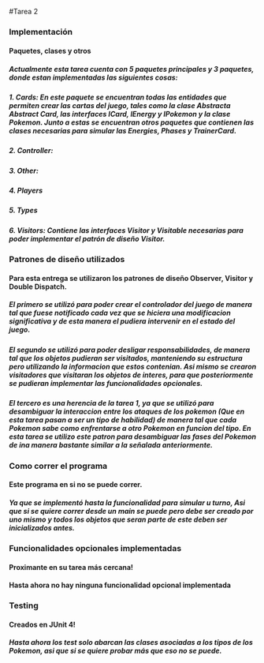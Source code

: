 #Tarea 2

##### 

### Implementación
#### Paquetes, clases y otros

##### Actualmente esta tarea cuenta con 5 paquetes principales y 3 paquetes, donde estan implementadas las siguientes cosas:
##### 1. Cards: En este paquete se encuentran todas las entidades que permiten crear las cartas del juego, tales como la clase Abstracta Abstract Card, las interfaces ICard, IEnergy y IPokemon y la clase Pokemon. Junto a estas se encuentran otros paquetes que contienen las clases necesarias para simular las Energies, Phases y TrainerCard.
##### 2. Controller:
##### 3. Other:
##### 4. Players
##### 5. Types
##### 6. Visitors: Contiene las interfaces Visitor y Visitable necesarias para poder implementar el patrón de diseño Visitor.

### Patrones de diseño utilizados
#### Para esta entrega se utilizaron los patrones de diseño Observer, Visitor y Double Dispatch.
##### El primero se utilizó para poder crear el controlador del juego de manera tal que fuese notificado cada vez que se hiciera una modificacion significativa y de esta manera el pudiera intervenir en el estado del juego.
##### El segundo se utilizó para poder desligar responsabilidades, de manera tal que los objetos pudieran ser visitados, manteniendo su estructura pero utilizando la informacion que estos contenian. Asi mismo se crearon visitadores que visitaran los objetos de interes, para que posteriormente se pudieran implementar las funcionalidades opcionales.
##### El tercero es una herencia de la tarea 1, ya que se utilizó para desambiguar la interaccion entre los ataques de los pokemon (Que en esta tarea pasan a ser un tipo de habilidad) de manera tal que cada Pokemon sabe como enfrentarse a otro Pokemon en funcion del tipo. En esta tarea se utilizo este patron para desambiguar las fases del Pokemon de ina manera bastante similar a la señalada anteriormente.

### Como correr el programa 
#### Este programa en si no se puede correr.
##### Ya que se implementó hasta la funcionalidad para simular u turno, Asi que si se quiere correr desde un main se puede pero debe ser creado por uno mismo y todos los objetos que seran parte de este deben ser inicializados antes.

### Funcionalidades opcionales implementadas
#### Proximante en su tarea más cercana!
#### Hasta ahora no hay ninguna funcionalidad opcional implementada

### Testing
#### Creados en JUnit 4!
##### Hasta ahora los test solo abarcan las clases asociadas a los tipos de los Pokemon, asi que si se quiere probar más que eso no se puede.

 
